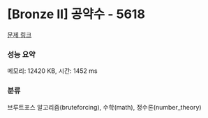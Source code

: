 # [Bronze II] 공약수 - 5618 

[문제 링크](https://www.acmicpc.net/problem/5618) 

### 성능 요약

메모리: 12420 KB, 시간: 1452 ms

### 분류

브루트포스 알고리즘(bruteforcing), 수학(math), 정수론(number_theory)

